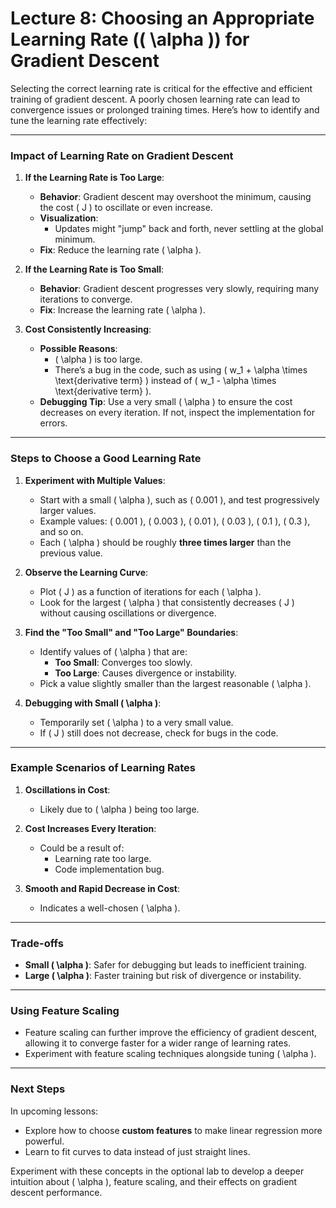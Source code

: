 # Lecture 8: Choosing an Appropriate Learning Rate (\( \alpha \)) for Gradient Descent

Selecting the correct learning rate is critical for the effective and efficient training of gradient descent. A poorly chosen learning rate can lead to convergence issues or prolonged training times. Here’s how to identify and tune the learning rate effectively:  

---

### **Impact of Learning Rate on Gradient Descent**  

1. **If the Learning Rate is Too Large**:  
   - **Behavior**: Gradient descent may overshoot the minimum, causing the cost \( J \) to oscillate or even increase.  
   - **Visualization**:  
     - Updates might "jump" back and forth, never settling at the global minimum.  
   - **Fix**: Reduce the learning rate \( \alpha \).  

2. **If the Learning Rate is Too Small**:  
   - **Behavior**: Gradient descent progresses very slowly, requiring many iterations to converge.  
   - **Fix**: Increase the learning rate \( \alpha \).  

3. **Cost Consistently Increasing**:  
   - **Possible Reasons**:  
     - \( \alpha \) is too large.  
     - There’s a bug in the code, such as using \( w_1 + \alpha \times \text{derivative term} \) instead of \( w_1 - \alpha \times \text{derivative term} \).  
   - **Debugging Tip**: Use a very small \( \alpha \) to ensure the cost decreases on every iteration. If not, inspect the implementation for errors.  

---

### **Steps to Choose a Good Learning Rate**  

1. **Experiment with Multiple Values**:  
   - Start with a small \( \alpha \), such as \( 0.001 \), and test progressively larger values.  
   - Example values: \( 0.001 \), \( 0.003 \), \( 0.01 \), \( 0.03 \), \( 0.1 \), \( 0.3 \), and so on.  
   - Each \( \alpha \) should be roughly **three times larger** than the previous value.  

2. **Observe the Learning Curve**:  
   - Plot \( J \) as a function of iterations for each \( \alpha \).  
   - Look for the largest \( \alpha \) that consistently decreases \( J \) without causing oscillations or divergence.  

3. **Find the "Too Small" and "Too Large" Boundaries**:  
   - Identify values of \( \alpha \) that are:  
     - **Too Small**: Converges too slowly.  
     - **Too Large**: Causes divergence or instability.  
   - Pick a value slightly smaller than the largest reasonable \( \alpha \).  

4. **Debugging with Small \( \alpha \)**:  
   - Temporarily set \( \alpha \) to a very small value.  
   - If \( J \) still does not decrease, check for bugs in the code.  

---

### **Example Scenarios of Learning Rates**  

1. **Oscillations in Cost**:  
   - Likely due to \( \alpha \) being too large.  

2. **Cost Increases Every Iteration**:  
   - Could be a result of:  
     - Learning rate too large.  
     - Code implementation bug.  

3. **Smooth and Rapid Decrease in Cost**:  
   - Indicates a well-chosen \( \alpha \).  

---

### **Trade-offs**  

- **Small \( \alpha \)**: Safer for debugging but leads to inefficient training.  
- **Large \( \alpha \)**: Faster training but risk of divergence or instability.  

---

### **Using Feature Scaling**  

- Feature scaling can further improve the efficiency of gradient descent, allowing it to converge faster for a wider range of learning rates.  
- Experiment with feature scaling techniques alongside tuning \( \alpha \).  

---

### **Next Steps**  

In upcoming lessons:  
- Explore how to choose **custom features** to make linear regression more powerful.  
- Learn to fit curves to data instead of just straight lines.  

Experiment with these concepts in the optional lab to develop a deeper intuition about \( \alpha \), feature scaling, and their effects on gradient descent performance.